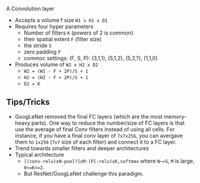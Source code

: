 A Convolution layer
* Accepts a volume f size `W1 x H1 x D1`
* Requires four hyper parameters
   * Number of filters `K` (powers of 2 is common)
   * their spatial extent `F` (filter size)
   * the stride `S` 
   * zero padding  `P`
   * commoc settings: (F, S, P): (3,1,1), (5,1,2), (5,2,?), (1,1,0)
* Produces volume of `W2 x H2 x D2` 
   * `W2 = (W1 - F + 2P)/S + 1`
   * `H2 = (H2 - F + 2P)/S + 1`
   * `D2 = K`
   
Tips/Tricks
-----------
* GoogLeNet removed the final FC layers (which are the most memory-heavy parts). One way to reduce the number/size of FC layers is that use the average of final Conv filters instead of using all cells. For instance, if you have a final conv layer of `7x7x256`, you can avergave them to `1x256` (`7x7` size of each filter) and connect it to a FC layer. 
* Trend towards smaller filters and deeper architectures 
* Typical architecture
   * `[(conv-relu)xN-pool?]xM-(FC-relu)xK,softmax` where `N~=5`, `M` is large, `0<=K<=2`.
   * But ResNet/GoogLeNet challenge this paradigm.
   
